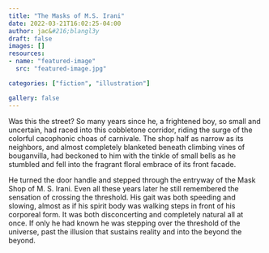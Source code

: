 ```yaml
---
title: "The Masks of M.S. Irani"
date: 2022-03-21T16:02:25-04:00
author: jac&#216;blangl3y
draft: false
images: []
resources:
- name: "featured-image"
  src: "featured-image.jpg"

categories: ["fiction", "illustration"]

gallery: false
---
```


Was this the street? So many years since he, a frightened boy, so small and uncertain, had raced into this cobbletone corridor, riding the surge of the colorful cacophonic choas of carnivale. The shop half as narrow as its neighbors, and almost completely blanketed beneath climbing vines of bouganvilla, had beckoned to him with the tinkle of small bells as he stumbled and fell into the fragrant floral embrace of its front facade.


He turned the door handle and stepped through the entryway of the Mask Shop of M. S. Irani. Even all these years later he still remembered the sensation of crossing the threshold. His gait was both speeding and slowing, almost as if his spirit body was walking steps in front of his corporeal form. It was both disconcerting and completely natural all at once. If only he had known he was stepping over the threshold of the universe, past the illusion that sustains reality and into the beyond the beyond. 


